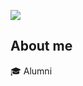 <img src="https://capsule-render.vercel.app/api?type=wave&color=auto&height=200&section=header&text=Hi👋%20I'mHanmoon
          &fontSize=50" />
<br>

## About me
🎓  Alumni
